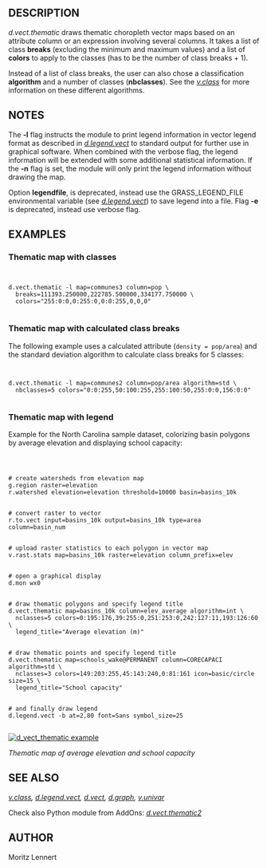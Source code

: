
## DESCRIPTION

*d.vect.thematic* draws thematic choropleth vector maps based
on an attribute column or an expression involving several columns.
It takes a list of class **breaks** (excluding the minimum and maximum
values) and a list of **colors** to apply to the classes (has to be the
number of class breaks + 1).

Instead of a list of class breaks, the user can also chose a
classification **algorithm** and a number of classes
(**nbclasses**). See the
*[v.class](v.class.html)* for more information on
these different algorithms.

## NOTES

The **-l** flag instructs the module to print legend information
in vector legend format as described in *[d.legend.vect](d.legend.vect.html)*
to standard output for further use in graphical software.
When combined with the verbose flag, the legend information will
be extended with some additional statistical information. If the
**-n** flag is set, the module will only print the legend
information without drawing the map.

Option **legendfile**, is deprecated, instead
use the GRASS\_LEGEND\_FILE environmental variable
(see *[d.legend.vect](d.legend.vect.html)*)
to save legend into a file.
Flag **-e** is deprecated, instead use verbose flag.

## EXAMPLES

### Thematic map with classes

```


d.vect.thematic -l map=communes3 column=pop \
  breaks=111393.250000,222785.500000,334177.750000 \
  colors="255:0:0,0:255:0,0:0:255,0,0,0"


```

### Thematic map with calculated class breaks

The following example uses a calculated attribute (`density =
pop/area`) and the standard deviation algorithm to calculate class
breaks for 5 classes:

```


d.vect.thematic -l map=communes2 column=pop/area algorithm=std \
  nbclasses=5 colors="0:0:255,50:100:255,255:100:50,255:0:0,156:0:0"


```

### Thematic map with legend

Example for the North Carolina sample dataset, colorizing basin polygons by
average elevation and displaying school capacity:

```



# create watersheds from elevation map
g.region raster=elevation
r.watershed elevation=elevation threshold=10000 basin=basins_10k


# convert raster to vector
r.to.vect input=basins_10k output=basins_10k type=area column=basin_num


# upload raster statistics to each polygon in vector map
v.rast.stats map=basins_10k raster=elevation column_prefix=elev


# open a graphical display
d.mon wx0


# draw thematic polygons and specify legend title
d.vect.thematic map=basins_10k column=elev_average algorithm=int \
  nclasses=5 colors=0:195:176,39:255:0,251:253:0,242:127:11,193:126:60 \
  legend_title="Average elevation (m)"


# draw thematic points and specify legend title
d.vect.thematic map=schools_wake@PERMANENT column=CORECAPACI algorithm=std \
  nclasses=3 colors=149:203:255,45:143:240,0:81:161 icon=basic/circle size=15 \
  legend_title="School capacity"


# and finally draw legend
d.legend.vect -b at=2,80 font=Sans symbol_size=25


```

[![d_vect_thematic example](d_vect_thematic.png)](d_vect_thematic.png)

*Thematic map of average elevation and school capacity*

## SEE ALSO

*[v.class](v.class.html),
[d.legend.vect](d.legend.vect.html),
[d.vect](d.vect.html),
[d.graph](d.graph.html),
[v.univar](v.univar.html)*

Check also Python module from
AddOns: *[d.vect.thematic2](https://grass.osgeo.org/grass8/manuals/addons/d.vect.thematic2.html)*

## AUTHOR

Moritz Lennert
